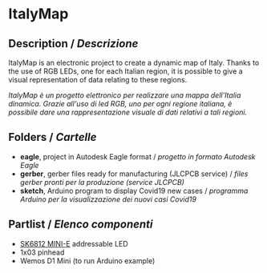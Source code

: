 # ItalyMap
## Description / *Descrizione*
ItalyMap is an electronic project to create a dynamic map of Italy. Thanks to the use of RGB LEDs, one for each Italian region, it is possible to give a visual representation of data relating to these regions.

*ItalyMap è un progetto elettronico per realizzare una mappa dell'Italia dinamica. Grazie all'uso di led RGB, uno per ogni regione italiana, è possibile dare una rappresentazione visuale di dati relativi a tali regioni.*
## Folders / *Cartelle*
 - **eagle**, project in Autodesk Eagle format / *progetto in formato Autodesk Eagle*
 - **gerber**, gerber files ready for manufacturing (JLCPCB service) / *files gerber pronti per la produzione (service JLCPCB)*
 - **sketch**, Arduino program to display Covid19 new cases / *programma Arduino per la visualizzazione dei nuovi casi Covid19*
## Partlist / *Elenco componenti*
 - [SK6812 MINI-E](https://www.aliexpress.com/item/4000475685852.html) addressable LED
 - 1x03 pinhead
 - Wemos D1 Mini (to run Arduino example)